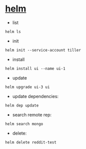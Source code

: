 # [helm](https://github.com/helm/helm/releases)
- list
```
helm ls
```
- init
```
helm init --service-account tiller
```
- install
```
helm install ui --name ui-1
```
- update
```
helm upgrade ui-3 ui
```
- update dependencies:
```
helm dep update
```
- search remote rep:
```
helm search mongo
```
- delete:
```
helm delete reddit-test
```
